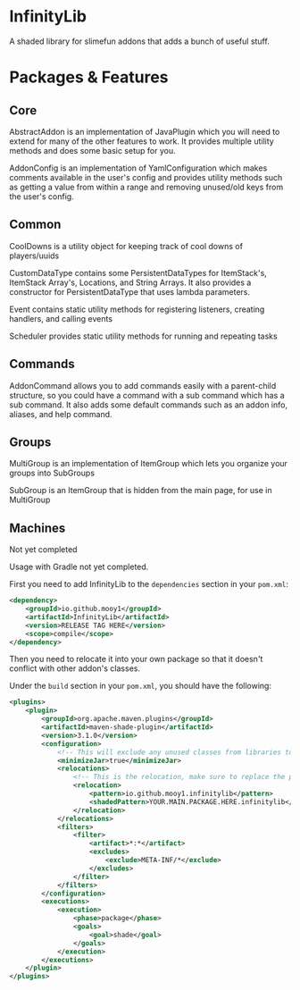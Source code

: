 # InfinityLib
A shaded library for slimefun addons that adds a bunch of useful stuff.

# Packages & Features

## Core
AbstractAddon is an implementation of JavaPlugin
which you will need to extend for many of the other features to work.
It provides multiple utility methods and does some basic setup for you.

AddonConfig is an implementation of YamlConfiguration
which makes comments available in the user's config
and provides utility methods such as getting a value from within a range
and removing unused/old keys from the user's config.

## Common
CoolDowns is a utility object for keeping track of cool downs of players/uuids

CustomDataType contains some PersistentDataTypes for
ItemStack's, ItemStack Array's, Locations, and String Arrays.
It also provides a constructor for PersistentDataType that uses lambda parameters.

Event contains static utility methods for registering listeners, creating handlers, and calling events

Scheduler provides static utility methods for running and repeating tasks

## Commands
AddonCommand allows you to add commands easily with a parent-child structure,
so you could have a command with a sub command which has a sub command.
It also adds some default commands such as an addon info, aliases, and help command.

## Groups
MultiGroup is an implementation of ItemGroup which lets you organize your groups into SubGroups

SubGroup is an ItemGroup that is hidden from the main page, for use in MultiGroup

## Machines
Not yet completed

Usage with Gradle not yet completed.

First you need to add InfinityLib to the `dependencies` section in your `pom.xml`:

```xml
<dependency>
    <groupId>io.github.mooy1</groupId>
    <artifactId>InfinityLib</artifactId>
    <version>RELEASE TAG HERE</version>
    <scope>compile</scope>
</dependency>
```

Then you need to relocate it into your own package so that it doesn't conflict with other addon's classes.

Under the `build` section in your `pom.xml`, you should have the following:

```xml
<plugins>
    <plugin>
        <groupId>org.apache.maven.plugins</groupId>
        <artifactId>maven-shade-plugin</artifactId>
        <version>3.1.0</version>
        <configuration>
            <!-- This will exclude any unused classes from libraries to reduce your file size -->
            <minimizeJar>true</minimizeJar>
            <relocations>
                <!-- This is the relocation, make sure to replace the package name -->
                <relocation>
                    <pattern>io.github.mooy1.infinitylib</pattern>
                    <shadedPattern>YOUR.MAIN.PACKAGE.HERE.infinitylib</shadedPattern>
                </relocation>
            </relocations>
            <filters>
                <filter>
                    <artifact>*:*</artifact>
                    <excludes>
                        <exclude>META-INF/*</exclude>
                    </excludes>
                </filter>
            </filters>
        </configuration>
        <executions>
            <execution>
                <phase>package</phase>
                <goals>
                    <goal>shade</goal>
                </goals>
            </execution>
        </executions>
    </plugin>
</plugins>
```